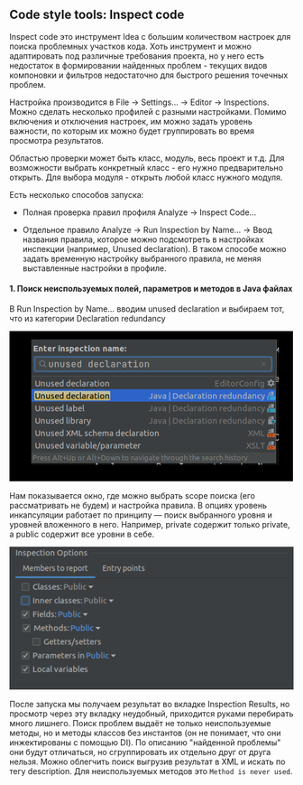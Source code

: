 ## Code style tools: Inspect code


Inspect code это инструмент Idea с большим количеством настроек для поиска проблемных участков кода.
Хоть инструмент и можно адаптировать под различные требования проекта, но у него есть недостаток в формировании
найденных проблем - текущих видов компоновки и фильтров недостаточно для быстрого решения точечных проблем.

Настройка производится в File -> Settings... -> Editor -> Inspections.
Можно сделать несколько профилей с разными настройками. Помимо включения и отключения настроек, им можно задать
уровень важности, по которым их можно будет группировать во время просмотра результатов.

Областью проверки может быть класс, модуль, весь проект и т.д. Для возможности выбрать конкретный класс - его нужно предварительно открыть. Для выбора модуля - открыть любой класс нужного модуля.

Есть несколько способов запуска:

- Полная проверка правил профиля Analyze -> Inspect Code...

- Отдельное правило Analyze -> Run Inspection by Name... -> Ввод названия правила, которое можно подсмотреть
в настройках инспекции (например, Unused declaration).
В таком способе можно задать временную настройку выбранного правила, не меняя выставленные настройки в профиле.

#### 1. Поиск неиспользуемых полей, параметров и методов в Java файлах

В Run Inspection by Name... вводим unused declaration и выбираем тот, что из категории Declaration redundancy

![Arrangement](../images/tools/inspect_code/unused_declaration.png)

Нам показывается окно, где можно выбрать scope поиска (его рассматривать не будем) и настройка правила.
В опциях уровень инкапсуляции работает по принципу — поиск выбранного уровня и уровней вложенного в него.
Например, private содержит только private, а public содержит все уровни в себе.

![Arrangement](../images/tools/inspect_code/unused_declaration2.png)

После запуска мы получаем результат во вкладке Inspection Results, но просмотр через эту вкладку неудобный,
приходится руками перебирать много лишнего.
Поиск проблем выдаёт не только неиспользуемые методы, но и методы классов без инстантов
(он не понимает, что они инжектированы с помощью DI).
По описанию "найденной проблемы" они будут отличаться, но сгруппировать их отдельно друг от друга нельзя.
Можно облегчить поиск выгрузив результат в XML и искать по тегу description.
Для неиспользуемых методов это `Method is never used`.